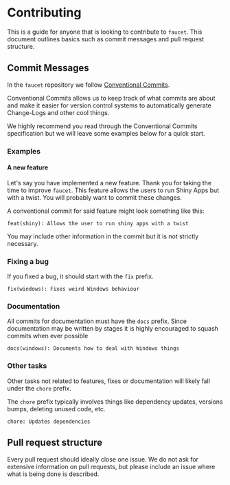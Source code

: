 # Contributing

This is a guide for anyone that is looking to contribute to `faucet`.
This document outlines basics such as commit messages and pull request
structure.

## Commit Messages

In the `faucet` repository we follow [Conventional Commits](https://www.conventionalcommits.org/en/v1.0.0/).

Conventional Commits allows us to keep track of what commits are about
and make it easier for version control systems to automatically generate
Change-Logs and other cool things.

We highly recommend you read through the Conventional Commits specification
but we will leave some examples below for a quick start.

### Examples

#### A new feature

Let's say you have implemented a new feature. Thank you for taking the
time to improve `faucet`. This feature allows the users to run Shiny Apps
but with a twist. You will probably want to commit these changes.

A conventional commit for said feature might look something like this:

```
feat(shiny): Allows the user to run shiny apps with a twist
```

You may include other information in the commit but it is not
strictly necessary.


### Fixing a bug

If you fixed a bug, it should start with the `fix` prefix.

```
fix(windows): Fixes weird Windows behaviour
```

### Documentation

All commits for documentation must have the `docs` prefix.
Since documentation may be written by stages it is highly
encouraged to squash commits when ever possible

```
docs(windows): Documents how to deal with Windows things
```

### Other tasks

Other tasks not related to features, fixes or documentation will likely
fall under the `chore` prefix.

The `chore` prefix typically involves things like dependency updates,
versions bumps, deleting unused code, etc.

```
chore: Updates dependencies
```

## Pull request structure

Every pull request should ideally close one issue. We do not ask for
extensive information on pull requests, but please include an issue
where what is being done is described.
